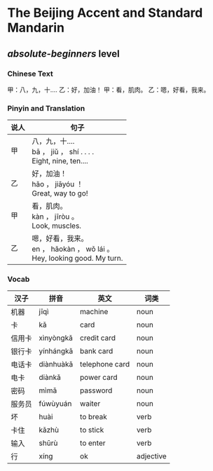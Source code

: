 # The Beijing Accent and Standard Mandarin
## *absolute-beginners* level

### Chinese Text
甲：八，九，十....
乙：好，加油！
甲：看，肌肉。
乙：嗯，好看，我来。

### Pinyin and Translation
|说人|句子|
|----|----|
|甲|八，九，十....<br />bā ， jiǔ ， shí . . . .<br />Eight, nine, ten....|
|乙|好，加油！<br />hǎo ， jiāyóu ！<br />Great, way to go!|
|甲|看，肌肉。<br />kàn ， jīròu 。<br />Look, muscles.|
|乙|嗯，好看，我来。<br />en ， hǎokàn ， wǒ lái 。<br />Hey, looking good. My turn.|
### Vocab
|汉子|拼音|英文|词类|
|----|----|----|----|
|机器|jīqì|machine|noun|
|卡|kǎ|card|noun|
|信用卡|xìnyòngkǎ|credit card|noun|
|银行卡|yínhángkǎ|bank card|noun|
|电话卡|diànhuàkǎ|telephone card|noun|
|电卡|diànkǎ|power card|noun|
|密码|mìmǎ|password|noun|
|服务员|fúwùyuán|waiter|noun|
|坏|huài|to break|verb|
|卡住|kǎzhù|to stick|verb|
|输入|shūrù|to enter|verb|
|行|xíng|ok|adjective|